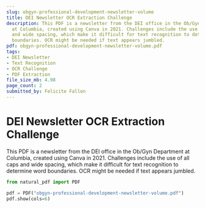 ```yaml
---
slug: obgyn-professional-development-newsletter-volume
title: DEI Newsletter OCR Extraction Challenge
description: This PDF is a newsletter from the DEI office in the Ob/Gyn Department
  at Columbia, created using Canva in 2021. Challenges include the use of all caps
  and wide spacing, which make it difficult for text recognition to determine word
  boundaries. OCR might be needed if text appears jumbled.
pdf: obgyn-professional-development-newsletter-volume.pdf
tags:
- DEI Newsletter
- Text Recognition
- OCR Challenge
- PDF Extraction
file_size_mb: 4.98
page_count: 2
submitted_by: Felicite Fallon
---
```

# DEI Newsletter OCR Extraction Challenge

This PDF is a newsletter from the DEI office in the Ob/Gyn Department at Columbia, created using Canva in 2021. Challenges include the use of all caps and wide spacing, which make it difficult for text recognition to determine word boundaries. OCR might be needed if text appears jumbled.

```python
from natural_pdf import PDF

pdf = PDF("obgyn-professional-development-newsletter-volume.pdf")
pdf.show(cols=6)
```